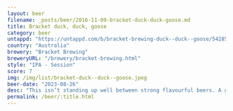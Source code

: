```yaml
---
layout: beer
filename: _posts/beer/2016-11-09-bracket-duck-duck-goose.md
title: Bracket duck, duck, goose
category: beer
untappd: "https://untappd.com/b/bracket-brewing-duck--duck--goose/5428586"
country: "Australia"
brewery: "Bracket Brewing"
breweryURL: "/brewery/bracket-brewing.html"
style: "IPA - Session"
score: 7
img: /img/list/bracket-duck--duck--goose.jpeg
beer-date: "2023-08-26"
desc: "This isn’t standing up well between strong flavourful beers. A good session beer though"
permalink: /beer/:title.html
---
```

